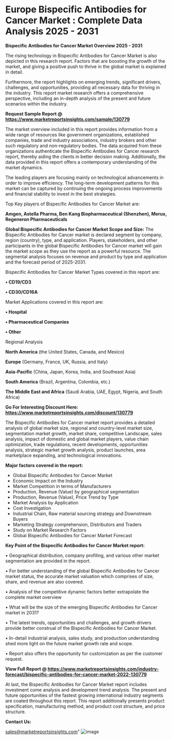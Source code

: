 # Europe Bispecific Antibodies for Cancer Market : Complete Data Analysis 2025 - 2031

<Strong> Bispecific Antibodies for Cancer Market Overview 2025 - 2031</strong>

The rising technology in Bispecific Antibodies for Cancer Market is also depicted in this research report. Factors that are boosting the growth of the market, and giving a positive push to thrive in the global market is explained in detail.

Furthermore, the report highlights on emerging trends, significant drivers, challenges, and opportunities, providing all necessary data for thriving in the industry. This report market research offers a comprehensive perspective, including an in-depth analysis of the present and future scenarios within the industry.

<strong>Request Sample Report @ <a href=https://www.marketreportsinsights.com/sample/130779>https://www.marketreportsinsights.com/sample/130779</a></strong>

The market overview included in this report provides information from a wide range of resources like government organizations, established companies, trade and industry associations, industry brokers and other such regulatory and non-regulatory bodies. The data acquired from these organizations authenticate the Bispecific Antibodies for Cancer research report, thereby aiding the clients in better decision making. Additionally, the data provided in this report offers a contemporary understanding of the market dynamics.

The leading players are focusing mainly on technological advancements in order to improve efficiency. The long-term development patterns for this market can be captured by continuing the ongoing process improvements and financial stability to invest in the best strategies.

Top Key players of Bispecific Antibodies for Cancer Market are:

<strong>Amgen, Astella Pharma, Ben Kang Biopharmaceutical (Shenzhen), Merus, Regeneron Pharmaceuticals</strong>

<strong><b>Global Bispecific Antibodies for Cancer Market Scope and Size:</b></strong>
The Bispecific Antibodies for Cancer market is declared segment by company, region (country), type, and application. Players, stakeholders, and other participants in the global Bispecific Antibodies for Cancer market will gain the market scope as they use the report as a powerful resource. The segmental analysis focuses on revenue and product by type and application and the forecast period of 2025-2031.

Bispecific Antibodies for Cancer Market Types covered in this report are:

<strong>• CD19/CD3

• CD30/CD16A</strong>

Market Applications covered in this report are:

<strong>• Hospital

• Pharmaceutical Companies

• Other</strong> 

Regional Analysis

<strong>North America</strong> (the United States, Canada, and Mexico)

<strong>Europe</strong> (Germany, France, UK, Russia, and Italy)

<strong>Asia-Pacific</strong> (China, Japan, Korea, India, and Southeast Asia)

<strong>South America</strong> (Brazil, Argentina, Colombia, etc.)

<strong>The Middle East and Africa</strong> (Saudi Arabia, UAE, Egypt, Nigeria, and South Africa)

<strong>Go For Interesting Discount Here: <a href=https://www.marketreportsinsights.com/discount/130779>https://www.marketreportsinsights.com/discount/130779</a></strong>

The Bispecific Antibodies for Cancer market report provides a detailed analysis of global market size, regional and country-level market size, segmentation market growth, market share, competitive Landscape, sales analysis, impact of domestic and global market players, value chain optimization, trade regulations, recent developments, opportunities analysis, strategic market growth analysis, product launches, area marketplace expanding, and technological innovations.

<strong><b>Major factors covered in the report:</b></strong>
<ul>
  <li>Global Bispecific Antibodies for Cancer Market </li>
  <li>Economic Impact on the Industry</li>
  <li>Market Competition in terms of Manufacturers</li>
  <li>Production, Revenue (Value) by geographical segmentation</li>
  <li>Production, Revenue (Value), Price Trend by Type</li>
  <li>Market Analysis by Application</li>
  <li>Cost Investigation</li>
  <li>Industrial Chain, Raw material sourcing strategy and Downstream Buyers</li>
  <li>Marketing Strategy comprehension, Distributors and Traders</li>
  <li>Study on Market Research Factors</li>
  <li>Global Bispecific Antibodies for Cancer Market Forecast</li>
</ul>

<strong><b>Key Point of the Bispecific Antibodies for Cancer Market report:</b></strong>

• Geographical distribution, company profiling, and various other market segmentation are provided in the report.

• For better understanding of the global Bispecific Antibodies for Cancer market status, the accurate market valuation which comprises of size, share, and revenue are also covered.

• Analysis of the competitive dynamic factors better extrapolate the complete market overview

• What will be the size of the emerging Bispecific Antibodies for Cancer market in 2031?

• The latest trends, opportunities and challenges, and growth drivers provide better construal of the Bispecific Antibodies for Cancer Market.

• In-detail industrial analysis, sales study, and production understanding shed more light on the future market growth rate and scope.

• Report also offers the opportunity for customization as per the customer request.

<strong><b>View Full Report @ <a href=https://www.marketreportsinsights.com/industry-forecast/bispecific-antibodies-for-cancer-market-2022-130779>https://www.marketreportsinsights.com/industry-forecast/bispecific-antibodies-for-cancer-market-2022-130779</a></b></strong>


At last, the Bispecific Antibodies for Cancer Market report includes investment come analysis and development trend analysis. The present and future opportunities of the fastest growing international industry segments are coated throughout this report. This report additionally presents product specification, manufacturing method, and product cost structure, and price structure.

<strong>Contact Us:</strong>

sales@marketreportsinsights.com"
![image](https://github.com/user-attachments/assets/010ee906-c26c-44ed-8a89-dbaca49f18ec)
